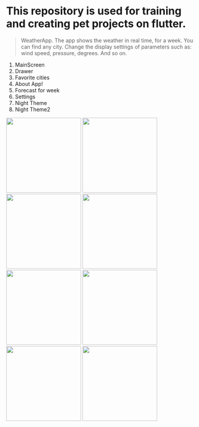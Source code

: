 # This repository is used for training and creating pet projects on flutter.

>WeatherApp. The app shows the weather in real time, for a week. You can find any city. Change the display settings of parameters such as: wind speed, pressure, degrees. And so on.


1. MainScreen         
2. Drawer
3. Favorite cities
4. About App!
5. Forecast for week
6. Settings
7. Night Theme
8. Night Theme2

**<img src="https://user-images.githubusercontent.com/78036389/145392023-f3a93a7d-9054-42e9-84c5-c769ec735201.png" width="200" />**
**<img src="https://user-images.githubusercontent.com/78036389/145392307-d683486f-db1e-411e-9384-bb4eecb5a3b1.png" width="200" />**
**<img src="https://user-images.githubusercontent.com/78036389/145392556-ac507bc8-a403-4783-a041-7ef8e659a896.png" width="200" />**
**<img src="https://user-images.githubusercontent.com/78036389/145392708-36ffa0cc-d60e-4857-855d-086a0bb09127.png" width="200" />**
**<img src="https://user-images.githubusercontent.com/78036389/145392713-98fee980-e967-4561-9c89-2a24d686424c.png" width="200" />**
**<img src="https://user-images.githubusercontent.com/78036389/145393005-600a94e3-1a33-4178-8d0f-6f653c74e096.png" width="200" />**
**<img src="https://user-images.githubusercontent.com/78036389/145393134-3d9abf8a-9a38-4778-b9e5-012fefb2dc09.png" width="200" />**
**<img src="https://user-images.githubusercontent.com/78036389/145393290-0da9e1b7-b5eb-48cb-8fa6-11baaaf06a11.png" width="200" />**
